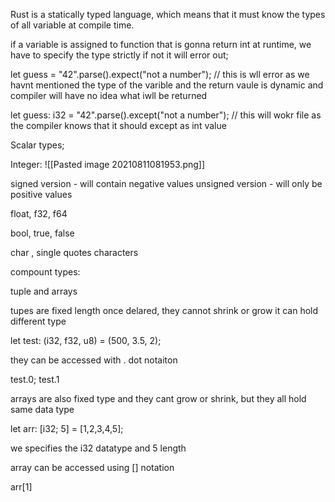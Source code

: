 Rust is a statically typed language, which means that it must know the types of all variable at compile time.

if a variable is assigned to function that is gonna return int at runtime, we have to specify the type strictly if not it will error out;

let guess = "42".parse().expect("not a number"); // this is wll error as we havnt mentioned the type of the varible and the return vaule is dynamic and compiler will have no idea what iwll be returned

let guess: i32 = "42".parse().except("not a number"); // this will wokr file as the compiler knows that it should except as int value

Scalar types;

Integer:
	![[Pasted image 20210811081953.png]]
	
signed version -  will contain negative values
unsigned version - will only be positive values

float, f32, f64

bool, true, false

char , single quotes characters

compount types:

tuple and arrays

tupes are fixed length once delared, they cannot shrink or grow
it can hold different type 

let test: (i32, f32, u8) = (500, 3.5, 2);

they can be accessed with . dot notaiton

test.0;
test.1

arrays are also fixed type and they cant grow or shrink, but they all hold same data type

let arr: [i32; 5] = [1,2,3,4,5];

we specifies the i32 datatype and 5 length

array can be accessed using [] notation

arr[1]



